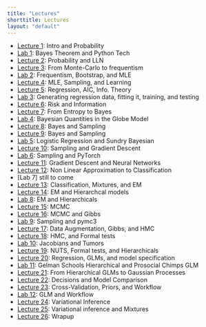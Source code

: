 ```yaml
---
title: "Lectures"
shorttitle: Lectures
layout: "default"
---
```


- [Lecture 1](lecture1.md): Intro and Probability
- [Lab 1](lab1.md): Bayes Theorem and Python Tech
- [Lecture 2](lecture2.md): Probability and LLN
- [Lecture 3](lecture3.md): From Monte-Carlo to frequentism
- [Lab 2](lab2.md): Frequentism, Bootstrap, and MLE
- [Lecture 4](lecture4.md): MLE, Sampling, and Learning
- [Lecture 5](lecture5.md): Regression, AIC, Info. Theory
- [Lab 3](lab3.md): Generating regression data, fitting it, training, and testing
- [Lecture 6](lecture6.md): Risk and Information
- [Lecture 7](lecture7.md): From Entropy to Bayes
- [Lab 4](lab4.md): Bayesian Quantities in the Globe Model
- [Lecture 8](lecture8.md): Bayes and Sampling
- [Lecture 9](lecture9.md): Bayes and Sampling
- [Lab 5](lab5.md): Logistic Regression and Sundry Bayesian
- [Lecture 10](lecture10.md): Sampling and Gradient Descent
- [Lab 6](lab6.md): Sampling and PyTorch
- [Lecture 11](lecture11.md): Gradient Descent and Neural Networks
- [Lecture 12](lecture12.md): Non Linear Approximation to Classification
- [Lab 7] still to come
- [Lecture 13](lecture13.md): Classification, Mixtures, and EM
- [Lecture 14](lecture14.md): EM and Hierarchcal models
- [Lab 8](lab8.md): EM and Hierarchicals
- [Lecture 15](lecture15.md): MCMC
- [Lecture 16](lecture16.md): MCMC and Gibbs
- [Lab 9](lab9.md): Sampling and pymc3
- [Lecture 17](lecture17.md): Data Augmentation, Gibbs, and HMC
- [Lecture 18](lecture18.md): HMC, and Formal tests
- [Lab 10](lab10.md): Jacobians and Tumors
- [Lecture 19](lecture19.md): NUTS, Formal tests, and Hierarchicals
- [Lecture 20](lecture20.md): Regression, GLMs, and model specification
- [Lab 11](lab11.md): Gelman Schools Hierarchical and Prosocial Chimps GLM
- [Lecture 21](lecture21.md): From Hierarchical GLMs to Gaussian Processes
- [Lecture 22](lecture22.md): Decisions and Model Comparison
- [Lecture 23](lecture23.md): Cross-Validation, Priors, and Workflow
- [Lab 12](lab12.md): GLM and Workflow
- [Lecture 24](lecture24.md): Variational Inference
- [Lecture 25](lecture25.md): Variational inference and Mixtures
- [Lecture 26](lecture26.md): Wrapup
